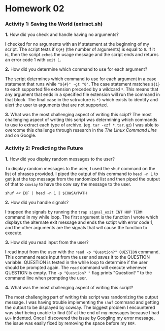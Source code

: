 Homework 02
===========

### Activity 1: Saving the World (extract.sh)

**1.** How did you check and handle having no arguments?

I checked for no arguments with an if statement at the beginning of my script.  The script tests if 
`${#}` (the number of arguments) is equal to `0`.  If it is, then the script `echo`s the usage message
and the script ends and returns an error code 1 with `exit 1`.

**2.** How did you determine which command to use for each argument?

The script determines which command to use for each argument in a case statement that runs while 
`"${#}" -gt "0"`.  The case statement matches `${1}` to each supported file extension preceded by a 
wildcard `*`.  This means that any argument that ends in a specified file extension will run the
command in that block.  The final case in the sctructure is `*)` which exists to identify and alert the 
user to arguments that are not supported.

**3.** What was the most challenging aspect of writing this scipt?
The most challenging aspect of writing this script was determining which commands to use to extract each
type of archive. (eg. `tar -xzf *.tar.gz`)  I was able to overcome this challenge through research in
the *The Linux Command Line* and on Google.

### Activity 2: Predicting the Future

**1.** How did you display random messages to the user?

To display random messages to the user, I used the `shuf` command on the list of phrases provided.
I piped the output of this command to `head -n 1` to get just the top message from the randomized list
and then piped the output of that to `cowsay` to have the cow say the message to the user.

```
shuf << EOF | head -n 1 | $COWSAYPATH
```

**2.** How did you handle signals?

I trapped the signals by running the `trap signal_exit INT HUP TERM` command in my while loop.  The
first argument is the function I wrote which displays the alternate exit message and ends the sctipt
with error code 1, and the other arguments are the signals that will cause the function to execute.

**3.** How did you read input from the user?

I read input from the user with the `read -p "Question?" QUESTION` command.  This command reads input
from the user and saves it to the QUESTION variable.  QUESTION is tested in the while loop to determine
if the user should be prompted again.  The `read` command will execute whenever QUESTION is empty.  The
`-p "Question? "` flag prints "Question? " to the command line when prompting the user.

**4.** What was the most challenging aspect of writing this script?

The most challenging part of writing this script was randomizing the output message.  I was having
trouble implementing the `shuf` command and getting the output to be displayed by cowsay.  The biggest
problem I encountered was `shuf` being unable to find `EOF` at the end of my messages because I had 
`EOF` indented.  Once I discovered the issue by Googling my error message, the issue was easily fixed
by removing the space before my `EOF`.

